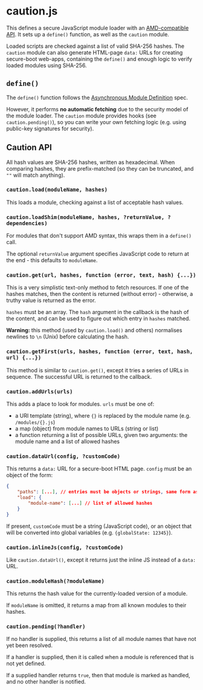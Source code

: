 # caution.js

This defines a secure JavaScript module loader with an [AMD-compatible API](https://github.com/amdjs/amdjs-api/blob/master/AMD.md).  It sets up a `define()` function, as well as the `caution` module.

Loaded scripts are checked against a list of valid SHA-256 hashes.  The `caution` module can also generate HTML-page `data:` URLs for creating secure-boot web-apps, containing the `define()` and enough logic to verify loaded modules using SHA-256.

## `define()`

The `define()` function follows the [Asynchronous Module Definition](https://github.com/amdjs/amdjs-api/blob/master/AMD.md) spec.

However, it performs **no automatic fetching** due to the security model of the module loader.  The `caution` module provides hooks (see `caution.pending()`), so you can write your own fetching logic (e.g. using public-key signatures for security).

## Caution API

All hash values are SHA-256 hashes, written as hexadecimal.  When comparing hashes, they are prefix-matched (so they can be truncated, and `""` will match anything).

### `caution.load(moduleName, hashes)`

This loads a module, checking against a list of acceptable hash values.

### `caution.loadShim(moduleName, hashes, ?returnValue, ?dependencies)`

For modules that don't support AMD syntax, this wraps them in a `define()` call.

The optional `returnValue` argument specifies JavaScript code to return at the end - this defaults to `moduleName`.

### `caution.get(url, hashes, function (error, text, hash) {...})`

This is a very simplistic text-only method to fetch resources.  If one of the hashes matches, then the content is returned (without error) - otherwise, a truthy value is returned as the error.

`hashes` must be an array.  The `hash` argument in the callback is the hash of the content, and can be used to figure out which entry in `hashes` matched.

**Warning:** this method (used by `caution.load()` and others) normalises newlines to `\n` (Unix) before calculating the hash.

### `caution.getFirst(urls, hashes, function (error, text, hash, url) {...})`

This method is similar to `caution.get()`, except it tries a series of URLs in sequence.  The successful URL is returned to the callback.

### `caution.addUrls(urls)`

This adds a place to look for modules.  `urls` must be one of:

* a URI template (string), where `{}` is replaced by the module name (e.g. `/modules/{}.js`)
* a map (object) from module names to URLs (string or list)
* a function returning a list of possible URLs, given two arguments: the module name and a list of allowed hashes

### `caution.dataUrl(config, ?customCode)`

This returns a `data:` URL for a secure-boot HTML page.  `config` must be an object of the form:

```json
{
	"paths": [...], // entries must be objects or strings, same form as caution.addUrls()
	"load": {
		"module-name": [...] // list of allowed hashes
	}
}
```

If present, `customCode` must be a string (JavaScript code), or an object that will be converted into global variables (e.g. `{globalState: 12345}`).

### `caution.inlineJs(config, ?customCode)`

Like `caution.dataUrl()`, except it returns just the inline JS instead of a `data:` URL.

### `caution.moduleHash(?moduleName)`

This returns the hash value for the currently-loaded version of a module.

If `moduleName` is omitted, it returns a map from all known modules to their hashes.

### `caution.pending(?handler)`

If no handler is supplied, this returns a list of all module names that have not yet been resolved.

If a handler is supplied, then it is called when a module is referenced that is not yet defined.

If a supplied handler returns `true`, then that module is marked as handled, and no other handler is notified.